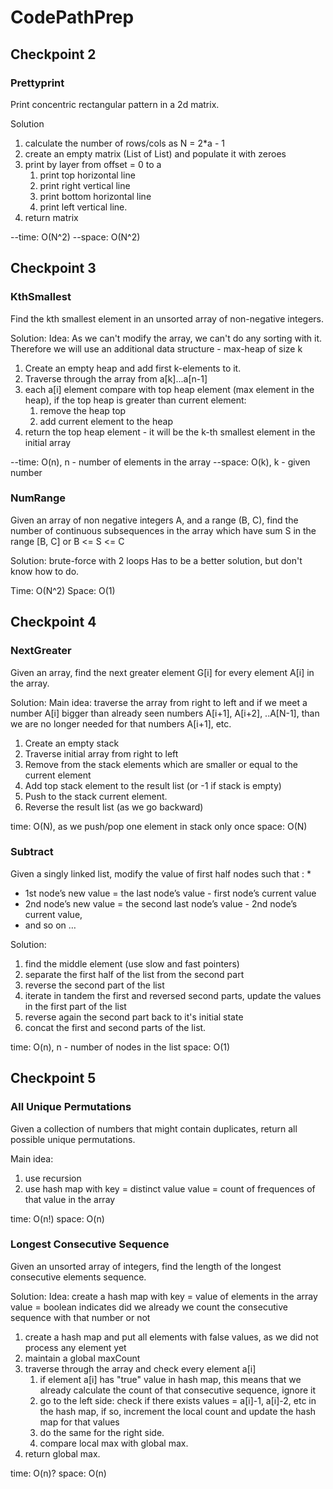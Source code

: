 # CodePathPrep

## Checkpoint 2

### Prettyprint
Print concentric rectangular pattern in a 2d matrix.

Solution

  1. calculate the number of rows/cols as N = 2*a - 1
  2. create an empty matrix (List of List) and populate it with zeroes
  3. print by layer from offset = 0 to a
        1. print top horizontal line
        2. print right vertical line
        3. print bottom horizontal line
        4. print left vertical line.
  4. return matrix
 
  --time: O(N^2)
  --space: O(N^2)
 
## Checkpoint 3

### KthSmallest
Find the kth smallest element in an unsorted array of non-negative integers.

Solution:
Idea: As we can't modify the array, we can't do any sorting with it. Therefore we will use an additional data structure - max-heap of size k
  
  1. Create an empty heap and add first k-elements to it.
  2. Traverse through the array from a[k]...a[n-1]
  3. each a[i] element compare with top heap element (max element in the heap), if the top heap is greater than current element:
      1. remove the heap top
      2. add current element to the heap
 4. return the top heap element - it will be the k-th smallest element in the initial array
 
  --time: O(n), n - number of elements in the array
  --space: O(k), k - given number
 
### NumRange
Given an array of non negative integers A, and a range (B, C), find the number of continuous subsequences in the array which have sum S in the range [B, C] or B <= S <= C

Solution: brute-force with 2 loops
Has to be a better solution, but don't know how to do.

Time: O(N^2)
Space: O(1)
 
## Checkpoint 4

### NextGreater
Given an array, find the next greater element G[i] for every element A[i] in the array.

Solution:
  Main idea: traverse the array from right to left
  and if we meet a number A[i] bigger than already seen numbers A[i+1], A[i+2], ..A[N-1],
  than we are no longer needed for that numbers A[i+1], etc.
 
  1. Create an empty stack
  2. Traverse initial array from right to left
  3. Remove from the stack elements which are smaller or equal to the current element
  4. Add top stack element to the result list (or -1 if stack is empty)
  5. Push to the stack current element.
  6. Reverse the result list (as we go backward)
 
  time: O(N), as we push/pop one element in stack only once
  space: O(N)

### Subtract
Given a singly linked list, modify the value of first half nodes such that :
 *
 * 1st node’s new value = the last node’s value - first node’s current value
 * 2nd node’s new value = the second last node’s value - 2nd node’s current value,
 * and so on …
 
  Solution:
  1. find the middle element (use slow and fast pointers)
  2. separate the first half of the list from the second part
  3. reverse the second part of the list
  4. iterate in tandem the first and reversed second parts, update the values in the first part of the list
  5. reverse again the second part back to it's initial state
  6. concat the first and second parts of the list.
 
  time: O(n), n - number of nodes in the list
  space: O(1)
 
## Checkpoint 5

### All Unique Permutations
Given a collection of numbers that might contain duplicates, return all possible unique permutations.

  Main idea: 
  1. use recursion
  2. use hash map with key = distinct value
                       value = count of frequences of that value in the array
 
  time: O(n!)
  space: O(n)

### Longest Consecutive Sequence
Given an unsorted array of integers, find the length of the longest consecutive elements sequence.

 Solution:
  Idea: create a hash map with key = value of elements in the array
  value = boolean indicates did we already we count the consecutive sequence with that number or not
 
  1. create a hash map and put all elements with false values, as we did not process any element yet
  2. maintain a global maxCount
  3. traverse through the array and check every element a[i]
      1. if element a[i] has "true" value in hash map, this means that we already calculate the count of that consecutive sequence, ignore it
      2. go to the left side: check if there exists values = a[i]-1, a[i]-2, etc in the hash map, if so, increment the local count and update the hash map for that values
      3. do the same for the right side.
      4. compare local max with global max.
 4. return global max.
 
  time: O(n)?
  space: O(n)

